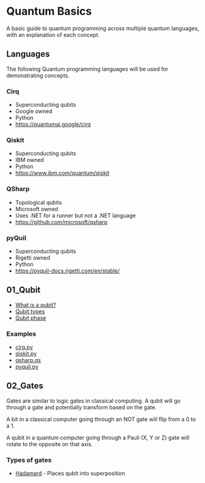 # Quantum Basics

A basic guide to quantum programming across multiple quantum languages, with an explanation of each concept. 

## Languages

The following Quantum programming languages will be used for demonstrating concepts.

### Cirq
- Superconducting qubits
- Google owned
- Python
- https://quantumai.google/cirq

### Qiskit
- Superconducting qubits
- IBM owned
- Python
- https://www.ibm.com/quantum/qiskit

### QSharp
- Topological qubits
- Microsoft owned
- Uses .NET for a runner but not a .NET language
- https://github.com/microsoft/qsharp

### pyQuil
- Superconducting qubits
- Rigetti owned
- Python
- https://pyquil-docs.rigetti.com/en/stable/


## 01_Qubit

- [What is a qubit?](01_Qubit/what_is_qubit.md)
- [Qubit types](01_Qubit/qubit_types.md)
- [Qubit phase](01_Qubit/qubit_phase.md)

### Examples
- [cirq.py](01_Qubit/cirq.py)
- [qiskit.py](01_Qubit/qiskit.py)
- [qsharp.qs](01_Qubit/qsharp.qs)
- [pyquil.py](01_Qubit/pyquil.py)

## 02_Gates

Gates are similar to logic gates in classical computing. A qubit will go through a gate and potentially transform based on the gate.

A bit in a classical computer going through an NOT gate will flip from a 0 to a 1.

A qubit in a quantum computer going through a Pauli (X, Y or Z) gate will rotate to the opposite on that axis.

### Types of gates

- [Hadamard](02_Gates/hadamard.md) - Places qubit into superposition